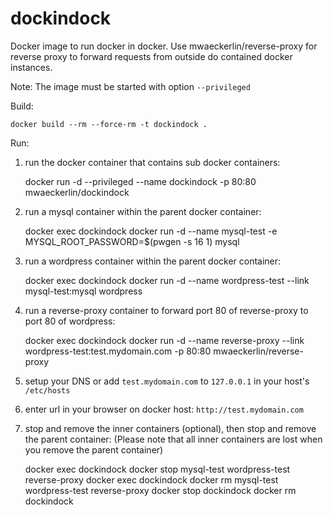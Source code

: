 # dockindock

Docker image to run docker in docker. Use mwaeckerlin/reverse-proxy
for reverse proxy to forward requests from outside do contained docker
instances.

Note: The image must be started with option `--privileged`

Build:

    docker build --rm --force-rm -t dockindock .

Run:
  1. run the docker container that contains sub docker containers:

        docker run -d --privileged --name dockindock -p 80:80 mwaeckerlin/dockindock
  2. run a mysql container within the parent docker container:

        docker exec dockindock docker run -d --name mysql-test -e MYSQL_ROOT_PASSWORD=$(pwgen -s 16 1) mysql
  3. run a wordpress container within the parent docker container:

        docker exec dockindock docker run -d --name wordpress-test --link mysql-test:mysql wordpress
  4. run a reverse-proxy container to forward port 80 of reverse-proxy to port 80 of wordpress:

        docker exec dockindock docker run -d --name reverse-proxy --link wordpress-test:test.mydomain.com -p 80:80 mwaeckerlin/reverse-proxy
  5. setup your DNS or add `test.mydomain.com` to `127.0.0.1` in your host's `/etc/hosts`
  6. enter url in your browser on docker host: `http://test.mydomain.com`
  7. stop and remove the inner containers (optional), then stop and remove the parent container:
     (Please note that all inner containers are lost when you remove the parent container)

        docker exec dockindock docker stop mysql-test wordpress-test reverse-proxy
        docker exec dockindock docker rm mysql-test wordpress-test reverse-proxy
        docker stop dockindock
        docker rm dockindock
